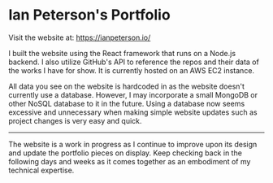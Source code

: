 # Ian Peterson's Portfolio

Visit the website at: https://ianpeterson.io/

I built the website using the React framework that runs on a Node.js backend.  I also utilize GitHub's API to reference the repos and their data of the works I have for show.  It is currently hosted on an AWS EC2 instance.

All data you see on the website is hardcoded in as the website doesn't currently use a database.  However, I may incorporate a small MongoDB or other NoSQL database to it in the future.  Using a database now seems excessive and unnecessary when making simple website updates such as project changes is very easy and quick.

---

The website is a work in progress as I continue to improve upon its design and update the portfolio pieces on display.  Keep checking back in the following days and weeks as it comes together as an embodiment of my technical expertise.
